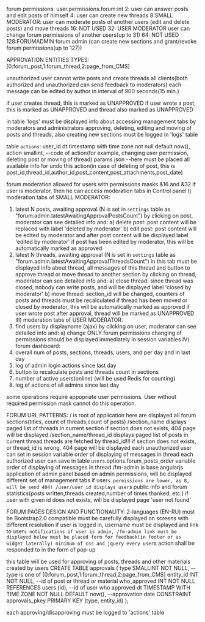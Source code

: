 forum permissions:
user.permissions.forum:int
2:  user can answer posts and edit posts of himself
4:  user can create new threads
8:SMALL MODERATOR:  user can moderate posts of another users (edit and delete posts) and move threads
16: NOT USED
32: USER MODERATOR user can change forum permissions of another users(up to 31)
64: NOT USED
128:FORUMADMIN  forum admin (can create new sections and grant/revoke forum permissions(up to 127))

APPROVATION ENTITIES TYPES:
[0:forum_post,1:forum_thread,2:page_from_CMS]

unauthorized user cannot write posts and create threads
all clients(both authorized and unauthorized can send feedback to moderators)
each message can be edited by author in interval of 900 seconds(15 min.)

if user creates thread, this is marked as UNAPPROVED
if user wrote a post, this is marked as UNAPPROVED and thread also marked as UNAPPROVED

in table 'logs' must be displayed info about accessing management tabs by moderators and administrators
approving, deleting, editing and moving of posts and threads, also creating new sections must be logged in 'logs' table

table `actions`:
user_id
dt timestamp with time zone not null default now(),
action smallint, --code of action(for example, changing user permission, deleting post or moving of thread)
params json --here must be placed all available info for undo this action(in case of deleting of post, this is post_id,thread_id,author_id,post_content,post_attachments,post_date)

forum moderation
allowed for users with permissions masks &16 and &32
if user is moderator, then he can access moderation tabs in Control panel
I)  moderation tabs of SMALL MODERATOR:
  1. latest N posts, awaiting approval (N is set in `settings` table as "forum.admin.latestAwaitingApprovalPostsCount")
    by clicking on post, moderator can see detailed info and:
    a) delete post: post content will be replaced with label 'deleted by moderator'
    b) edit post: post content will be edited by moderator and after post content will be displayed label 'edited by moderator'
       if post has been edited by moderator, this will be automatically marked as approved
  2. latest N threads, awaiting approval (N is set in `settings` table as "forum.admin.latestAwaitingApprovalThreadsCount")
       in this tab must be displayed info about thread, all messages of this thread and button to approve thread or move thread to another section
    by clicking on thread, moderator can see detailed info and:
    a) close thread: since thread was closed, nobody can write posts, and will be displayed label 'closed by moderator'
    b) move thread: section_id will be changed, counters of posts and threads must be recalculated
       if thread has been moved or closed by moderator, this will be automatically marked as approved
       if user wrote post after approval, thread will be marked as UNAPPROVED
III)  moderation tabs of USER MODERATOR:
  2. find users by displayname (ajax)
    by clicking on user, moderator can see detailed info and:
    a) change ONLY forum permissions
      changing of permissions should be displayed immediately in session variables
IV)  forum dashboard:
  1. overall num of posts, sections, threads, users, and per day and in last day
  2. log of admin login actions since last day
  3. button to recalculate posts and threads count in sections
  4. number of active users(online) (will be used Redis for counting)
  5. log of actions of all admins since last day


some operations require appopriate user permissions. User without required permission mask cannot do this operation.




FORUM URL PATTERNS:
/ is root of application
  here are displayed all forum sections(titles, count of threads,count of posts)
/section_name displays paged list of threads in current section
  if section does not exists, 404 page will be displayed
/section_name/thread_id displays paged list of posts in current thread
  threads are fetched by thread_id!!!
  if section does not exists, or thread_id is wrong, 404 page will be displayed
    each unauthorized user can set in session variable order of displaying of messages in thread
    each authorized user can save in table `users`.options.forum_posts_order variable order of displaying of messages in thread
/fm-admin is base angularjs application of admin panel
  based on admin permissions, will be displayed different set of management tabs
  if user`s permissions are lower, as 8, will be send 404!
/user/user_id displays user`s public info and forum statistics(posts written,threads created,number of times thanked, etc.)
  if user with given id does not exists, will be displayed page 'user not found'




FORUM PAGES DESIGN AND FUNCTIONALITY:
2-languages (EN-RU)
must be Bootstrap2.0 compatible
must be carefully displayed on screens with different resolution
if user is logged in, username must be displayed and link to user`s notifications
if user is admin, /fm-admin link must be displayed
below must be placed form for feedback(in footer or as widget laterally)
minimum of css and jquery
every user`s action shall be responded to in the form of pop-up



this table will be used for approving of posts, threads and other materials created by users
CREATE TABLE approvals
(
  type         SMALLINT                 NOT NULL, --type is one of [0:forum_post,1:forum_thread,2:page_from_CMS]
  entity_id    INT                      NOT NULL, --id of post or thread or material
  who_approved INT                      NOT NULL REFERENCES users (id), --id of user who approved
  dt           TIMESTAMP WITH TIME ZONE NOT NULL DEFAULT now(), --approvation date
  CONSTRAINT approvals_pkey PRIMARY KEY (type, entity_id)
);


each approving/disapproving must be logged to 'actions' table